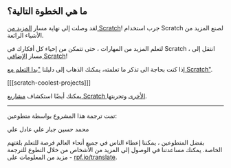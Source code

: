 ## ما هي الخطوة التالية؟

لقد وصلت إلى نهاية مسار [المزيد من Scratch](https://projects.raspberrypi.org/ar-SA/pathways/more-scratch)! جرب استخدام Scratch لصنع المزيد من الأشياء الرائعة.

لتعلم المزيد من المهارات ، حتى تتمكن من إحياء كل أفكارك في Scratch ، انتقل إلى مسار [الإضافي Scratch](https://projects.raspberrypi.org/ar-SA/pathways/further-scratch)!

إذا كنت بحاجة الى تذكر ما تعلمته، يمكنك الذهاب إلى دليلنا ["بدا التعلم مع Scratch"](https://projects.raspberrypi.org/ar-SA/projects/getting-started-scratch).

[[[scratch-coolest-projects]]]

يمكنك أيضًا استكشاف [مشاريع Scratch الأخرى](https://projects.raspberrypi.org/ar-SA/projects?software%5B%5D=scratch&curriculum%5B%5D=%201) وتجربتها.

***
تمت ترجمة هذا المشروع بواسطة متطوعين:

محمد حسين جبار
علي عادل علي

بفضل المتطوعين ، يمكننا إعطاء الناس في جميع أنحاء العالم فرصة للتعلم بلغتهم الخاصة. يمكنك مساعدتنا في الوصول إلى المزيد من الأشخاص من خلال التطوع للترجمة - مزيد من المعلومات على [rpf.io/translate](https://rpf.io/translate).
